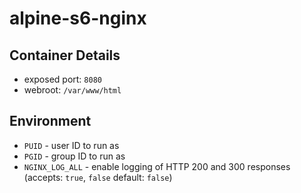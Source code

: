 # alpine-s6-nginx

## Container Details

* exposed port: `8080`
* webroot: `/var/www/html`

## Environment

* `PUID`          - user ID to run as
* `PGID`          - group ID to run as
* `NGINX_LOG_ALL` - enable logging of HTTP 200 and 300 responses (accepts: `true`, `false` default: `false`)
